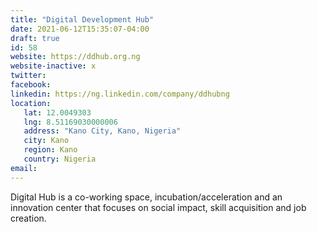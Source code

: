 ```yaml
---
title: "Digital Development Hub"
date: 2021-06-12T15:35:07-04:00
draft: true
id: 58
website: https://ddhub.org.ng
website-inactive: x
twitter: 
facebook: 
linkedin: https://ng.linkedin.com/company/ddhubng
location: 
   lat: 12.0049303
   lng: 8.51169030000006
   address: "Kano City, Kano, Nigeria"
   city: Kano
   region: Kano
   country: Nigeria
email: 
---
```

Digital Hub is a co-working space, incubation/acceleration and an innovation center that focuses on social impact, skill acquisition and job creation. 
